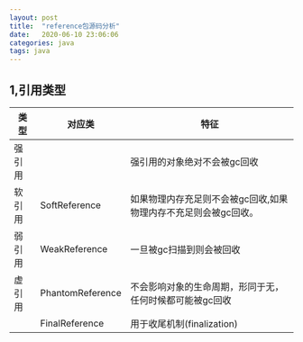 ```yaml
---
layout: post
title:  "reference包源码分析"
date:   2020-06-10 23:06:06
categories: java
tags: java
---
```


## 1,引用类型


|  类型	  | 对应类	|   特征 |
| ----  | ----  | ----  |
| 强引用	  |    		|	强引用的对象绝对不会被gc回收	   |	
|软引用	|SoftReference|如果物理内存充足则不会被gc回收,如果物理内存不充足则会被gc回收。|
|弱引用	|WeakReference|一旦被gc扫描到则会被回收|
|虚引用	|PhantomReference|不会影响对象的生命周期，形同于无，任何时候都可能被gc回收|
|	|FinalReference|用于收尾机制(finalization)|